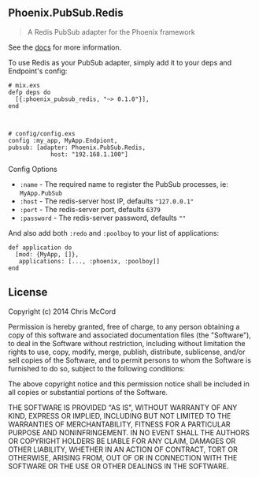 ## Phoenix.PubSub.Redis

> A Redis PubSub adapter for the Phoenix framework

See the [docs](https://hexdocs.pm/phoenix_pubsub_redis/) for more information.

To use Redis as your PubSub adapter, simply add it to your deps and Endpoint's config:


    # mix.exs
    defp deps do
      [{:phoenix_pubsub_redis, "~> 0.1.0"}],
    end



    # config/config.exs
    config :my_app, MyApp.Endpiont,
    pubsub: [adapter: Phoenix.PubSub.Redis,
                host: "192.168.1.100"]

Config Options

* `:name` - The required name to register the PubSub processes, ie: `MyApp.PubSub`
* `:host` - The redis-server host IP, defaults `"127.0.0.1"`
* `:port` - The redis-server port, defaults `6379`
* `:password` - The redis-server password, defaults `""`


And also add both `:redo` and `:poolboy` to your list of applications:

    def application do
      [mod: {MyApp, []},
       applications: [..., :phoenix, :poolboy]]
    end


## License

Copyright (c) 2014 Chris McCord

Permission is hereby granted, free of charge, to any person obtaining
a copy of this software and associated documentation files (the
"Software"), to deal in the Software without restriction, including
without limitation the rights to use, copy, modify, merge, publish,
distribute, sublicense, and/or sell copies of the Software, and to
permit persons to whom the Software is furnished to do so, subject to
the following conditions:

The above copyright notice and this permission notice shall be
included in all copies or substantial portions of the Software.

THE SOFTWARE IS PROVIDED "AS IS", WITHOUT WARRANTY OF ANY KIND,
EXPRESS OR IMPLIED, INCLUDING BUT NOT LIMITED TO THE WARRANTIES OF
MERCHANTABILITY, FITNESS FOR A PARTICULAR PURPOSE AND
NONINFRINGEMENT. IN NO EVENT SHALL THE AUTHORS OR COPYRIGHT HOLDERS BE
LIABLE FOR ANY CLAIM, DAMAGES OR OTHER LIABILITY, WHETHER IN AN ACTION
OF CONTRACT, TORT OR OTHERWISE, ARISING FROM, OUT OF OR IN CONNECTION
WITH THE SOFTWARE OR THE USE OR OTHER DEALINGS IN THE SOFTWARE.
